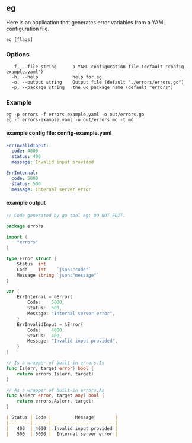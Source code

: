 ## eg

Here is an application that generates error variables from a YAML configuration file.

```
eg [flags]
```

### Options

```
  -f, --file string      a YAML configuration file (default "config-example.yaml")
  -h, --help             help for eg
  -o, --output string    Output file (default "./errors/errors.go")
  -p, --package string   the Go package name (default "errors")
```
### Example
```shell
eg -p errors -f errors-example.yaml -o out/errors.go
eg -f errors-example.yaml -o out/errors.md -t md
```
#### example config file: config-example.yaml
```yaml
ErrInvalidInput:
  code: 4000
  status: 400
  message: Invalid input provided

ErrInternal:
  code: 5000
  status: 500
  message: Internal server error
```
#### example output
```go
// Code generated by go tool eg; DO NOT EDIT.

package errors

import (
	"errors"
)

type Error struct {
	Status  int
	Code    int    `json:"code"`
	Message string `json:"message"`
}

var (
	ErrInternal = &Error{
		Code:    5000,
		Status:  500,
		Message: "Internal server error",
	}
	ErrInvalidInput = &Error{
		Code:    4000,
		Status:  400,
		Message: "Invalid input provided",
	}
)

// Is a wrapper of built-in errors.Is
func Is(err, target error) bool {
	return errors.Is(err, target)
}

// As a wrapper of built-in errors.As
func As(err error, target any) bool {
	return errors.As(err, target)
}

```
```markdown
| Status | Code |         Message        |
|--------|------|------------------------|
|   400  | 4000 | Invalid input provided |
|   500  | 5000 |  Internal server error |

```
